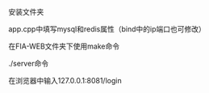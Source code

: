 安装文件夹 

app.cpp中填写mysql和redis属性（bind中的ip端口也可修改）

在FIA-WEB文件夹下使用make命令

./server命令

在浏览器中输入127.0.0.1:8081/login

